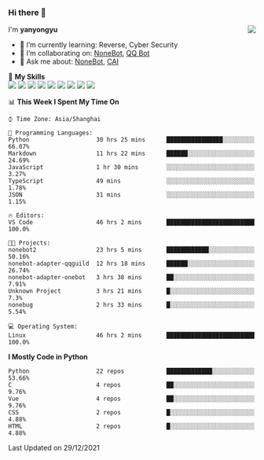 ### Hi there 👋

<a href="#">
  <img align="right" src="https://github-readme-stats.vercel.app/api?username=yanyongyu&count_private=true&show_icons=true&bg_color=15,f2f7fd,E0EAFC" />
</a>

I'm **yanyongyu**

- 🌱 I’m currently learning: Reverse, Cyber Security
- 👯 I’m collaborating on: [NoneBot](https://github.com/nonebot), [QQ Bot](https://github.com/Mrs4s/go-cqhttp)
- 💬 Ask me about: [NoneBot](https://github.com/nonebot), [CAI](https://github.com/cscs181/CAI)

🌟 **My Skills**  
![](https://img.shields.io/badge/-Python-3e74a2?style=flat-square&logo=Python&logoColor=fff)
![](https://img.shields.io/badge/-Node.js-339933?style=flat-square&logo=Node.js&logoColor=fff)
![](https://img.shields.io/badge/-Vue-4fc08d?style=flat-square&logo=Vue.js&logoColor=fff)
![](https://img.shields.io/badge/-React-2d98ce?style=flat-square&logo=React&logoColor=fff)
![](https://img.shields.io/badge/-Docker-2496ED?style=flat-square&logo=Docker&logoColor=fff)
![](https://img.shields.io/badge/-Linux-000000?style=flat-square&logo=Linux&logoColor=fff)
![](https://img.shields.io/badge/-MySQL-4479A1?style=flat-square&logo=MySQL&logoColor=fff)
![](https://img.shields.io/badge/-Redis-DC382D?style=flat-square&logo=Redis&logoColor=fff)
![](https://img.shields.io/badge/-MongoDB-47A248?style=flat-square&logo=MongoDB&logoColor=fff)

<!--START_SECTION:waka-->
📊 **This Week I Spent My Time On** 

```text
⌚︎ Time Zone: Asia/Shanghai

💬 Programming Languages: 
Python                   30 hrs 25 mins      ████████████████░░░░░░░░░   66.07% 
Markdown                 11 hrs 22 mins      ██████░░░░░░░░░░░░░░░░░░░   24.69% 
JavaScript               1 hr 30 mins        ░░░░░░░░░░░░░░░░░░░░░░░░░   3.27% 
TypeScript               49 mins             ░░░░░░░░░░░░░░░░░░░░░░░░░   1.78% 
JSON                     31 mins             ░░░░░░░░░░░░░░░░░░░░░░░░░   1.15%

🔥 Editors: 
VS Code                  46 hrs 2 mins       █████████████████████████   100.0%

🐱‍💻 Projects: 
nonebot2                 23 hrs 5 mins       ████████████░░░░░░░░░░░░░   50.16% 
nonebot-adapter-qqguild  12 hrs 18 mins      ██████░░░░░░░░░░░░░░░░░░░   26.74% 
nonebot-adapter-onebot   3 hrs 38 mins       ██░░░░░░░░░░░░░░░░░░░░░░░   7.91% 
Unknown Project          3 hrs 21 mins       █░░░░░░░░░░░░░░░░░░░░░░░░   7.3% 
nonebug                  2 hrs 33 mins       █░░░░░░░░░░░░░░░░░░░░░░░░   5.54%

💻 Operating System: 
Linux                    46 hrs 2 mins       █████████████████████████   100.0%

```

**I Mostly Code in Python** 

```text
Python                   22 repos            █████████████░░░░░░░░░░░░   53.66% 
C                        4 repos             ██░░░░░░░░░░░░░░░░░░░░░░░   9.76% 
Vue                      4 repos             ██░░░░░░░░░░░░░░░░░░░░░░░   9.76% 
CSS                      2 repos             █░░░░░░░░░░░░░░░░░░░░░░░░   4.88% 
HTML                     2 repos             █░░░░░░░░░░░░░░░░░░░░░░░░   4.88%

```



 Last Updated on 29/12/2021
<!--END_SECTION:waka-->

